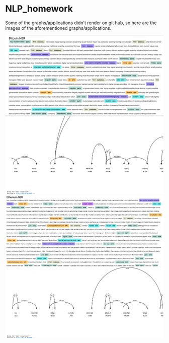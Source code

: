 # NLP_homework

Some of the graphs/applications didn't render on git hub, so here are the images of the aforementioned graphs/applications.

![fig-1](images/pic1.png)
![fig-2](images/pic2.png)
![fig-3](images/pic3.png)
![fig-4](images/pic4.png)
